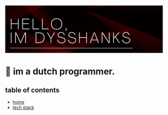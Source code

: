 ![Header](Header.png)
<h1 id="home">👋 im a dutch programmer.</h1>

<h2>table of contents</h2>
<ul>
  <li><a href="#home">home</a></li>
  <li><a href="#stack">tech stack</a></li>
</ul>
